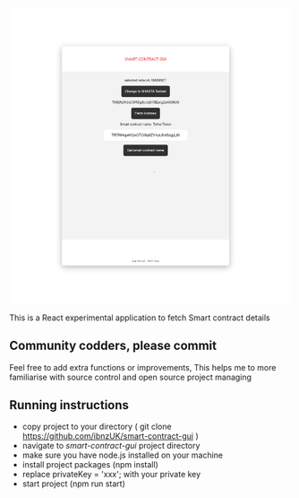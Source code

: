 ![Preview](src/assets/screenshot.png)

This is a React experimental application to fetch Smart contract details

## Community codders, please commit

Feel free to add extra functions or improvements, This helps me to more familiarise with source control and open source project managing

## Running instructions

- copy project to your directory ( git clone https://github.com/ibnzUK/smart-contract-gui )
- navigate to _smart-contract-gui_ project directory
- make sure you have node.js installed on your machine
- install project packages (npm install)
- replace privateKey = 'xxx'; with your private key
- start project (npm run start)
